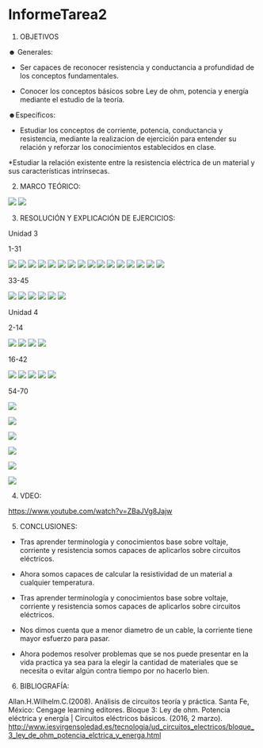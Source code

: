 # InformeTarea2

1. OBJETIVOS

☻ Generales:

* Ser capaces de reconocer resistencia y conductancia a profundidad de los conceptos fundamentales.

* Conocer los conceptos básicos sobre Ley de ohm, potencia y energía mediante el estudio de la teoría.


☻Específicos:

* Estudiar los conceptos de corriente, potencia, conductancia y resistencia, mediante la realizacion de ejercición para entender su relación  y reforzar los conocimientos establecidos en clase.

*Estudiar la relación existente entre la resistencia eléctrica de un material y sus características intrínsecas.


2. MARCO TEÓRICO:

![](Img/mapa1-3.jpg)
![](Img/mapa2-3.jpg)

3. RESOLUCIÓN Y EXPLICACIÓN DE EJERCICIOS:

Unidad 3

1-31

![](Img/1.jpg)
![](Img/3.png)
![](Img/5.png)
![](Img/7.png)
![](Img/9}.png)
![](Img/1.png)
![](Img/13.png)
![](Img/15.png)
![](Img/17.png)
![](Img/19.png)
![](Img/21.png)
![](Img/23.png)
![](Img/25.png)
![](Img/27.png)
![](Img/29.png)
![](Img/31.png)




33-45

![](Img/33.PNG)
![](Img/35.PNG)
![](Img/37,39.PNG)
![](Img/41.PNG)
![](Img/43.PNG)
![](Img/45.PNG)

Unidad 4

2-14

![](Img/2,4.PNG)
![](Img/6,8,10.PNG)
![](Img/12.PNG)
![](Img/14.PNG)

16-42

![](Img/16,18,20-4.PNG)
![](Img/22,24-4.PNG)
![](Img/26,28,30,32,34-4.PNG)
![](Img/36,38,40,42-4.PNG)
![](Img/44,46-4.PNG)

54-70

![](Img/54.jpg)


![](Img/58,60,62-1.jpg)

![](Img/62-1.jpg)

![](Img/66-1.jpg)

![](Img/68-1.jpg)

![](Img/70-1.jpg)





4. VDEO:

https://www.youtube.com/watch?v=ZBaJVg8Jajw

5. CONCLUSIONES:

* Tras aprender terminología y conocimientos base sobre voltaje, corriente y resistencia somos capaces de aplicarlos sobre circuitos eléctricos.

* Ahora somos capaces de calcular la resistividad de un material a cualquier temperatura.

*  Tras aprender terminología y conocimientos base sobre voltaje, corriente y resistencia somos capaces de aplicarlos sobre circuitos eléctricos.

* Nos dimos cuenta que a menor diametro de un cable, la corriente tiene mayor esfuerzo para pasar.

* Ahora podemos resolver problemas que se nos puede presentar en la vida practica ya sea para la elegir la cantidad de materiales que se necesita o evitar algún contra tiempo por no hacerlo bien.

6. BIBLIOGRAFÍA:

Allan.H.Wilhelm.C.(2008). Análisis de circuitos teoría y práctica. Santa Fe, México: Cengage learning editores.
Bloque 3: Ley de ohm. Potencia eléctrica y energía | Circuitos eléctricos básicos. (2016, 2 marzo). http://www.iesvirgensoledad.es/tecnologia/ud_circuitos_electricos/bloque_3_ley_de_ohm_potencia_elctrica_y_energa.html
